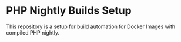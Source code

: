 # PHP Nightly Builds Setup

This repository is a setup for build automation for Docker Images with compiled PHP nightly.

